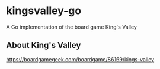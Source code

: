 # kingsvalley-go
A Go implementation of the board game King's Valley

## About King's Valley
https://boardgamegeek.com/boardgame/86169/kings-valley
